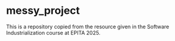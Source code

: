 # messy_project

This is a repository copied from the resource given in the Software Industrialization course at EPITA 2025. 